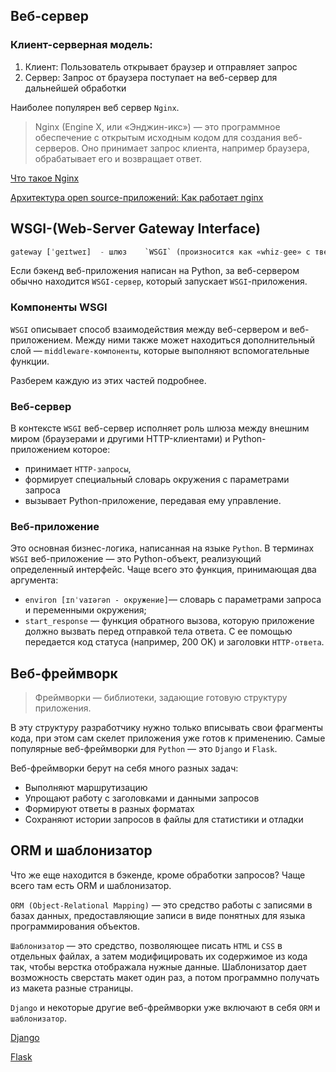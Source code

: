 ## Веб-сервер

### Клиент-серверная модель:

1. Клиент: Пользователь открывает браузер и отправляет запрос
2. Сервер: Запрос от браузера поступает на веб-сервер для дальнейшей обработки

Наиболее популярен веб сервер `Nginx`.

> Nginx (Engine X, или «Энджин-икс») — это программное обеспечение с открытым исходным кодом для создания веб-серверов. Оно принимает запрос клиента, например браузера, обрабатывает его и возвращает ответ.

[Что такое Nginx](https://skillbox.ru/media/code/server-nginx-kak-on-rabotaet-i-kak-ego-nastroit/)

[Архитектура open source-приложений: Как работает nginx](https://habr.com/ru/companies/latera/articles/273283/)

## WSGI-(Web-Server Gateway Interface)

```python
gateway [ˈɡeɪtweɪ]  - шлюз    `WSGI` (произносится как «whiz-gee» с твердым «g»)
```

Если бэкенд веб-приложения написан на Python, за веб-сервером обычно находится `WSGI-сервер`, который запускает `WSGI`-приложения.

### Компоненты WSGI

`WSGI` описывает способ взаимодействия между веб-сервером и веб-приложением. Между ними также может находиться дополнительный слой — `middleware-компоненты`, которые выполняют вспомогательные функции.

Разберем каждую из этих частей подробнее.

### Веб-сервер

В контексте `WSGI` веб-сервер исполняет роль шлюза между внешним миром (браузерами и другими HTTP-клиентами) и Python-приложением которое:

- принимает `HTTP-запросы`,
- формирует специальный словарь окружения с параметрами запроса
- вызывает Python-приложение, передавая ему управление.

### Веб-приложение

Это основная бизнес-логика, написанная на языке `Python`. В терминах `WSGI` веб-приложение — это Python-объект, реализующий определенный интерфейс. Чаще всего это функция, принимающая два аргумента:

- `environ [ɪnˈvaɪərən - окружение]`— словарь с параметрами запроса и переменными окружения;
- `start_response` — функция обратного вызова, которую приложение должно вызвать перед отправкой тела ответа. С ее помощью передается код статуса (например, 200 OK) и заголовки `HTTP-ответа`.

## Веб-фреймворк

> Фреймворки — библиотеки, задающие готовую структуру приложения.

В эту структуру разработчику нужно только вписывать свои фрагменты кода, при этом сам скелет приложения уже готов к применению. Самые популярные веб-фреймворки для `Python` — это `Django` и `Flask`.

Веб-фреймворки берут на себя много разных задач:

- Выполняют маршрутизацию
- Упрощают работу с заголовками и данными запросов
- Формируют ответы в разных форматах
- Сохраняют истории запросов в файлы для статистики и отладки

## ORM и шаблонизатор

Что же еще находится в бэкенде, кроме обработки запросов? Чаще всего там есть ORM и шаблонизатор.

`ORM (Object-Relational Mapping)` — это средство работы с записями в базах данных, предоставляющие записи в виде понятных для языка программирования объектов.

`Шаблонизатор` — это средство, позволяющее писать `HTML` и `CSS` в отдельных файлах, а затем модифицировать их содержимое из кода так, чтобы верстка отображала нужные данные. Шаблонизатор дает возможность сверстать макет один раз, а потом программно получать из макета разные страницы.

`Django` и некоторые другие веб-фреймворки уже включают в себя `ORM` и `шаблонизатор`.

[Django](https://www.djangoproject.com/)

[Flask](https://flask.palletsprojects.com/en/stable/)
